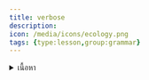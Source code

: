 ```yaml
---
title: verbose
description: 
icon: /media/icons/ecology.png
tags: {type:lesson,group:grammar}
---
```


<details>
<summary>เนื้อหา</summary>

<details>

<summary>แบบฝึกหัด</summary>

<details>